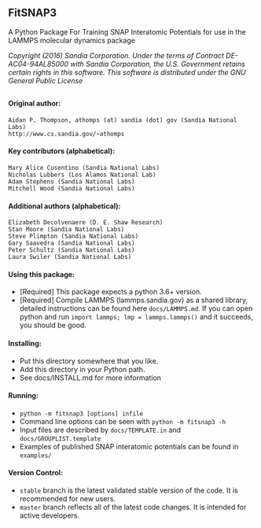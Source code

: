<!----------------BEGIN-HEADER------------------------------------>
## FitSNAP3 
A Python Package For Training SNAP Interatomic Potentials for use in the LAMMPS molecular dynamics package

_Copyright (2016) Sandia Corporation. Under the terms of Contract DE-AC04-94AL85000 with Sandia Corporation, the U.S. Government retains certain rights in this software. This software is distributed under the GNU General Public License_
##

#### Original author: 
    Aidan P. Thompson, athomps (at) sandia (dot) gov (Sandia National Labs)
    http://www.cs.sandia.gov/~athomps 

#### Key contributors (alphabetical):
    Mary Alice Cusentino (Sandia National Labs)
    Nicholas Lubbers (Los Alamos National Lab)
    Adam Stephens (Sandia National Labs)
    Mitchell Wood (Sandia National Labs)

#### Additional authors (alphabetical): 
    Elizabeth Decolvenaere (D. E. Shaw Research)
    Stan Moore (Sandia National Labs)
    Steve Plimpton (Sandia National Labs)
    Gary Saavedra (Sandia National Labs)
    Peter Schultz (Sandia National Labs)
    Laura Swiler (Sandia National Labs)
    
<!-----------------END-HEADER------------------------------------->

#### Using this package:
* [Required] This package expects a python 3.6+ version. 
* [Required] Compile LAMMPS (lammps.sandia.gov) as a shared library, detailed instructions can be found here `docs/LAMMPS.md`. If you can open python and run `import lammps; lmp = lammps.lammps()` and it succeeds, you should be good.

#### Installing:
* Put this directory somewhere that you like.
* Add this directory in your Python path.
* See docs/INSTALL.md for more information

#### Running:
* `python -m fitsnap3 [options] infile`
* Command line options can be seen with `python -m fitsnap3 -h`
* Input files are described by `docs/TEMPLATE.in` and `docs/GROUPLIST.template`
* Examples of published SNAP interatomic potentials can be found in `examples/`

#### Version Control:
* `stable` branch is the latest validated stable version of the code. It is recommended for new users. 
* `master` branch reflects all of the latest code changes. It is intended for active developers. 
